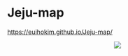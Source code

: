 # Jeju-map
https://euihokim.github.io/Jeju-map/
<div align=center><img src="[image_src](https://user-images.githubusercontent.com/104756433/205114930-bf03ab0b-d922-4353-987b-c07652f94397.gif)"></div>

